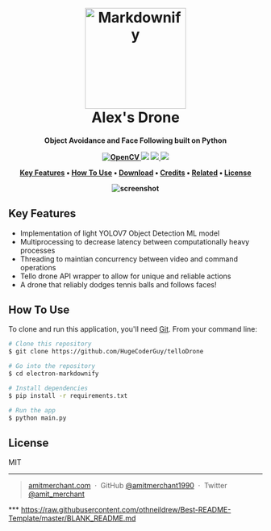 
<h1 align="center">
  <br>
  <a href="http://www.amitmerchant.com/electron-markdownify"><img src="https://www.google.com/imgres?imgurl=https%3A%2F%2Fi0.wp.com%2Fneptune.ai%2Fwp-content%2Fuploads%2F2022%2F10%2Fdrones-project-workflow.png%3Fresize%3D768%252C442%26ssl%3D1&imgrefurl=https%3A%2F%2Fneptune.ai%2Fblog%2Fbuilding-a-facemask-surveillance-system-with-drone-technology&tbnid=bFuwg8UZ7cn1CM&vet=12ahUKEwjBhoHH2dT9AhWLM0QIHZ9JAc8QMygLegUIARDYAQ..i&docid=toe3pJH1nhIPxM&w=768&h=442&q=tello%20drone%20face%20following&client=firefox-b-1-e&ved=2ahUKEwjBhoHH2dT9AhWLM0QIHZ9JAc8QMygLegUIARDYAQ" alt="Markdownify" width="200"></a>
  <br>
  Alex's Drone
  <br>
</h1>

<h4 align="center">Object Avoidance and Face Following built on Python

<p align="center">
  <a href="https://badge.fury.io/js/electron-markdownify">
    <img src="https://img.shields.io/badge/OpenCV-27338e?style=for-the-badge&logo=OpenCV&logoColor=white"
         alt="OpenCV">
  </a>
  <a href="https://gitter.im/amitmerchant1990/electron-markdownify"><img src="https://img.shields.io/badge/Python-FFD43B?style=for-the-badge&logo=python&logoColor=blue"></a>
  <a href="https://saythanks.io/to/bullredeyes@gmail.com">
      <img src="https://img.shields.io/badge/SayThanks.io-%E2%98%BC-1EAEDB.svg">
  </a>
  <a href="https://www.paypal.me/AmitMerchant">
    <img src="![Gmail](https://img.shields.io/badge/Gmail-D14836?style=for-the-badge&logo=gmail&logoColor=white)">
  </a>
</p>

<p align="center">
  <a href="#key-features">Key Features</a> •
  <a href="#how-to-use">How To Use</a> •
  <a href="#download">Download</a> •
  <a href="#credits">Credits</a> •
  <a href="#related">Related</a> •
  <a href="#license">License</a>
</p>

![screenshot](https://raw.githubusercontent.com/amitmerchant1990/electron-markdownify/master/app/img/markdownify.gif)

## Key Features

* Implementation of light YOLOV7 Object Detection ML model
* Multiprocessing to decrease latency between computationally heavy processes
* Threading to maintian concurrency between video and command operations
* Tello drone API wrapper to allow for unique and reliable actions
* A drone that reliably dodges tennis balls and follows faces!

## How To Use

To clone and run this application, you'll need [Git](https://git-scm.com). From your command line:

```bash
# Clone this repository
$ git clone https://github.com/HugeCoderGuy/telloDrone

# Go into the repository
$ cd electron-markdownify

# Install dependencies
$ pip install -r requirements.txt

# Run the app
$ python main.py
```


## License

MIT

---

> [amitmerchant.com](https://www.amitmerchant.com) &nbsp;&middot;&nbsp;
> GitHub [@amitmerchant1990](https://github.com/amitmerchant1990) &nbsp;&middot;&nbsp;
> Twitter [@amit_merchant](https://twitter.com/amit_merchant)



*** https://raw.githubusercontent.com/othneildrew/Best-README-Template/master/BLANK_README.md